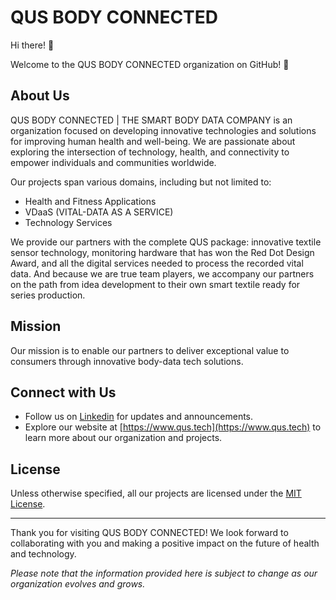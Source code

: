 
# QUS BODY CONNECTED

Hi there! 👋 

Welcome to the QUS BODY CONNECTED organization on GitHub! 🚀


## About Us

QUS BODY CONNECTED | THE SMART BODY DATA COMPANY is an organization focused on developing innovative technologies and solutions for improving human health and well-being. We are passionate about exploring the intersection of technology, health, and connectivity to empower individuals and communities worldwide.

Our projects span various domains, including but not limited to:

- Health and Fitness Applications
- VDaaS (VITAL-DATA AS A SERVICE)
- Technology Services

We provide our partners with the complete QUS package: innovative textile sensor technology, monitoring hardware that has won the Red Dot Design Award, and all the digital services needed to process the recorded vital data. And because we are true team players, we accompany our partners on the path from idea development to their own smart textile ready for series production.


## Mission

Our mission is to enable our partners to deliver exceptional value to consumers through innovative body-data tech solutions.


## Connect with Us

- Follow us on [Linkedin](https://www.linkedin.com/company/qus/mycompany/) for updates and announcements.
- Explore our website at [https://www.qus.tech](https://www.qus.tech) to learn more about our organization and projects.

## License

Unless otherwise specified, all our projects are licensed under the [MIT License](LICENSE).

---

Thank you for visiting QUS BODY CONNECTED! We look forward to collaborating with you and making a positive impact on the future of health and technology.

*Please note that the information provided here is subject to change as our organization evolves and grows.*
